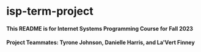 # isp-term-project

#### This README is for Internet Systems Programming Course for Fall 2023

#### Project Teammates: Tyrone Johnson, Danielle Harris, and La'Vert Finney
